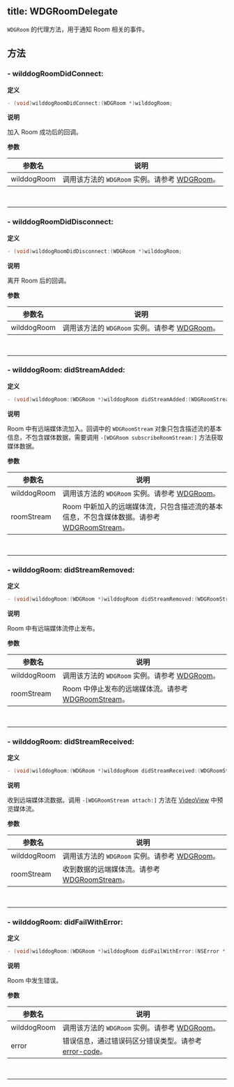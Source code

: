 title: WDGRoomDelegate
---

`WDGRoom` 的代理方法，用于通知 Room 相关的事件。

## 方法 

### - wilddogRoomDidConnect:

**定义**

```objectivec
- (void)wilddogRoomDidConnect:(WDGRoom *)wilddogRoom;
```

**说明**

加入 Room 成功后的回调。

**参数**

参数名             | 说明 
------------------|------------------
wilddogRoom       | 调用该方法的 `WDGRoom` 实例。请参考 [WDGRoom](placeholder)。

</br>

---

### - wilddogRoomDidDisconnect:

**定义**

```objectivec
- (void)wilddogRoomDidDisconnect:(WDGRoom *)wilddogRoom;
```

**说明**

离开 Room 后的回调。

**参数**

参数名             | 说明 
------------------|------------------
wilddogRoom       | 调用该方法的 `WDGRoom` 实例。请参考 [WDGRoom](placeholder)。

</br>

---

### - wilddogRoom: didStreamAdded: 

**定义**

```objectivec
- (void)wilddogRoom:(WDGRoom *)wilddogRoom didStreamAdded:(WDGRoomStream *)roomStream;
```

**说明**

Room 中有远端媒体流加入。回调中的 `WDGRoomStream` 对象只包含描述流的基本信息，不包含媒体数据，需要调用 `-[WDGRoom subscribeRoomStream:]` 方法获取媒体数据。

**参数**

参数名             | 说明 
------------------|------------------
wilddogRoom       | 调用该方法的 `WDGRoom` 实例。请参考 [WDGRoom](placeholder)。
roomStream        | Room 中新加入的远端媒体流，只包含描述流的基本信息，不包含媒体数据。请参考 [WDGRoomStream](placeholder)。

</br>

---

### - wilddogRoom: didStreamRemoved:

**定义**

```objectivec
- (void)wilddogRoom:(WDGRoom *)wilddogRoom didStreamRemoved:(WDGRoomStream *)roomStream;
```

**说明**

Room 中有远端媒体流停止发布。

**参数**

参数名             | 说明 
------------------|------------------
wilddogRoom       | 调用该方法的 `WDGRoom` 实例。请参考 [WDGRoom](placeholder)。
roomStream        | Room 中停止发布的远端媒体流。请参考 [WDGRoomStream](placeholder)。

</br>

---

### - wilddogRoom: didStreamReceived:

**定义**

```objectivec
- (void)wilddogRoom:(WDGRoom *)wilddogRoom didStreamReceived:(WDGRoomStream *)roomStream;
```

**说明**

收到远端媒体流数据。调用 `-[WDGRoomStream attach:]` 方法在 [VideoView](placeholder) 中预览媒体流。

**参数**

参数名             | 说明 
------------------|------------------
wilddogRoom       | 调用该方法的 `WDGRoom` 实例。请参考 [WDGRoom](placeholder)。
roomStream        | 收到数据的远端媒体流。请参考 [WDGRoomStream](placeholder)。

</br>

---

### - wilddogRoom: didFailWithError:

**定义**

```objectivec
- (void)wilddogRoom:(WDGRoom *)wilddogRoom didFailWithError:(NSError *)error;
```

**说明**

Room 中发生错误。

**参数**

参数名             | 说明 
------------------|------------------
wilddogRoom       | 调用该方法的 `WDGRoom` 实例。请参考 [WDGRoom](placeholder)。
error             | 错误信息，通过错误码区分错误类型。请参考 [error-code](placeholder)。

</br>

---
